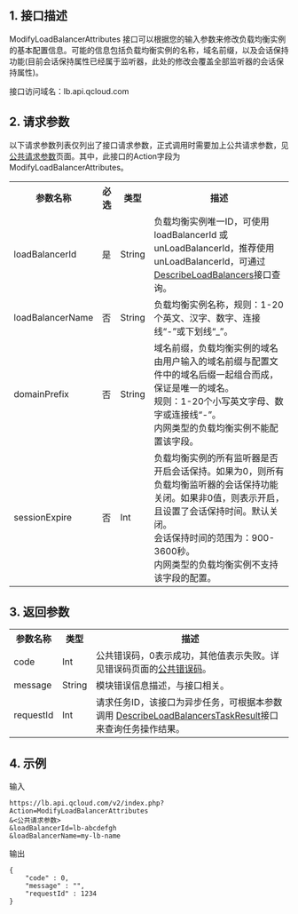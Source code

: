 ## 1. 接口描述
 ModifyLoadBalancerAttributes 接口可以根据您的输入参数来修改负载均衡实例的基本配置信息。可能的信息包括负载均衡实例的名称，域名前缀，以及会话保持功能(目前会话保持属性已经属于监听器，此处的修改会覆盖全部监听器的会话保持属性)。
 
接口访问域名：lb.api.qcloud.com

## 2. 请求参数
 以下请求参数列表仅列出了接口请求参数，正式调用时需要加上公共请求参数，见[公共请求参数](/doc/api/244/4183)页面。其中，此接口的Action字段为 ModifyLoadBalancerAttributes。
<table class="t"><tbody><tr>
<th><b>参数名称</b></th>
<th><b>必选</b></th>
<th><b>类型</b></th>
<th><b>描述</b></th>
<tr>
<td> loadBalancerId
<td> 是
<td> String
<td> 负载均衡实例唯一ID，可使用loadBalancerId 或 unLoadBalancerId，推荐使用unLoadBalancerId，可通过<a href="http://tce.fsphere.cn/doc/api/244/%E6%9F%A5%E8%AF%A2%E8%B4%9F%E8%BD%BD%E5%9D%87%E8%A1%A1%E5%AE%9E%E4%BE%8B%E5%88%97%E8%A1%A8" title="DescribeLoadBalancers">DescribeLoadBalancers</a>接口查询。
<tr>
<td> loadBalancerName
<td> 否
<td> String
<td> 负载均衡实例名称，规则：1-20个英文、汉字、数字、连接线“-”或下划线“_”。
<tr>
<td> domainPrefix
<td> 否
<td> String
<td> 域名前缀，负载均衡实例的域名由用户输入的域名前缀与配置文件中的域名后缀一起组合而成，保证是唯一的域名。<br>规则：1-20个小写英文字母、数字或连接线“-”。<br>内网类型的负载均衡实例不能配置该字段。
<tr>
<td> sessionExpire
<td> 否
<td> Int
<td> 负载均衡实例的所有监听器是否开启会话保持。如果为0，则所有负载均衡监听器的会话保持功能关闭。如果非0值，则表示开启，且设置了会话保持时间。默认关闭。<br>会话保持时间的范围为：900-3600秒。<br>内网类型的负载均衡实例不支持该字段的配置。
</tbody></table>

 

## 3. 返回参数
 
<table class="t"><tbody><tr>
<th><b>参数名称</b></th>
<th><b>类型</b></th>
<th><b>描述</b></th>
<tr>
<td> code
<td> Int
<td> 公共错误码，0表示成功，其他值表示失败。详见错误码页面的<a href="http://tce.fsphere.cn/doc/api/244/%E9%94%99%E8%AF%AF%E7%A0%81#1.E3.80.81.E5.85.AC.E5.85.B1.E9.94.99.E8.AF.AF.E7.A0.81" title="公共错误码">公共错误码</a>。
<tr>
<td> message
<td> String
<td> 模块错误信息描述，与接口相关。
<tr>
<td> requestId
<td> Int
<td>请求任务ID，该接口为异步任务，可根据本参数调用
<a href="/doc/api/244/4007">DescribeLoadBalancersTaskResult</a>接口来查询任务操作结果。
</tbody></table>

 

## 4. 示例
 
输入
```
https://lb.api.qcloud.com/v2/index.php?Action=ModifyLoadBalancerAttributes
&<公共请求参数>
&loadBalancerId=lb-abcdefgh
&loadBalancerName=my-lb-name
```
输出
```
{
    "code" : 0,
    "message" : "",
    "requestId" : 1234
}
```

